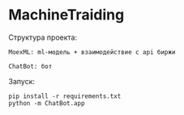 # MachineTraiding

Структура проекта:

    MoexML: ml-модель + взаимодействие с api биржи
  
    ChatBot: бот
    
Запуск:

    pip install -r requirements.txt
    python -m ChatBot.app
